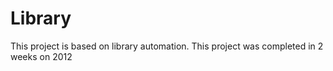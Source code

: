 # Library
This project is based on library automation. This project was completed in 2 weeks on 2012
